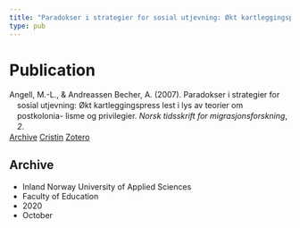 ```yaml
---
title: "Paradokser i strategier for sosial utjevning: Økt kartleggingspress lest i lys av teorier om postkolonia- lisme og privilegier"
type: pub
---
```

<h1>Publication</h1>
<article id="csl-bib-container-MVZGH347" class="csl-bib-container">
  <div class="csl-bib-body" style="line-height: 1.35; padding-left: 1em; text-indent:-1em;">
  <div class="csl-entry">Angell, M.-L., &amp; Andreassen Becher, A. (2007). Paradokser i strategier for sosial utjevning: &#xD8;kt kartleggingspress lest i lys av teorier om postkolonia- lisme og privilegier. <i>Norsk tidsskrift for migrasjonsforskning</i>, <i>2</i>.</div>
</div>
  <div class="csl-bib-buttons">
    <a href="#taxonomy-article-MVZGH347" class="csl-bib-button">Archive</a>
    <a href="https://app.cristin.no/results/show.jsf?id=1837603" alt="Cristin URL" class="csl-bib-button">Cristin</a>
    <a href="http://zotero.org/groups/5022929/items/MVZGH347" alt="Zotero URL" class="csl-bib-button">Zotero</a>
  </div>
  <div id="csl-bib-meta-container-MVZGH347"></div>
</article>
<div id="csl-bib-meta-MVZGH347" class="csl-bib-meta">
  <article id="taxonomy-article-MVZGH347" class="taxonomy-article">
    <h1>Archive</h1>
    <ul>
      <li>Inland Norway University of Applied Sciences</li>
      <li>Faculty of Education</li>
      <li>2020</li>
      <li>October</li>
    </ul>
  </article>
</div>
